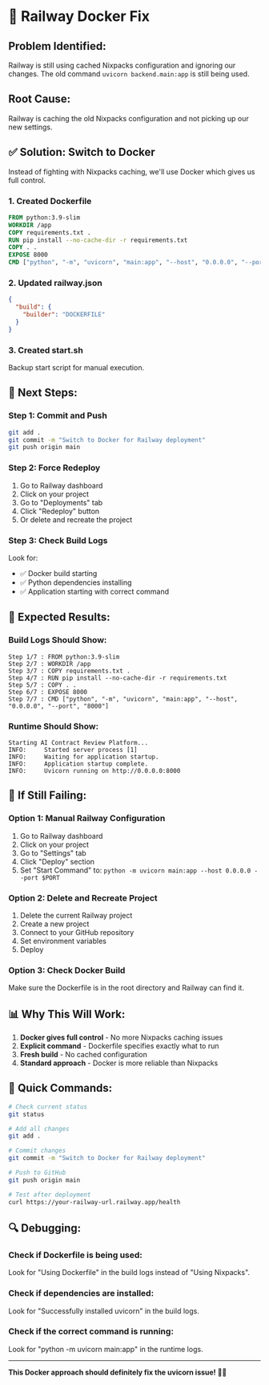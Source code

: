 # 🐳 Railway Docker Fix

## **Problem Identified:**
Railway is still using cached Nixpacks configuration and ignoring our changes. The old command `uvicorn backend.main:app` is still being used.

## **Root Cause:**
Railway is caching the old Nixpacks configuration and not picking up our new settings.

## **✅ Solution: Switch to Docker**

Instead of fighting with Nixpacks caching, we'll use Docker which gives us full control.

### **1. Created Dockerfile**
```dockerfile
FROM python:3.9-slim
WORKDIR /app
COPY requirements.txt .
RUN pip install --no-cache-dir -r requirements.txt
COPY . .
EXPOSE 8000
CMD ["python", "-m", "uvicorn", "main:app", "--host", "0.0.0.0", "--port", "8000"]
```

### **2. Updated railway.json**
```json
{
  "build": {
    "builder": "DOCKERFILE"
  }
}
```

### **3. Created start.sh**
Backup start script for manual execution.

## **🔧 Next Steps:**

### **Step 1: Commit and Push**
```bash
git add .
git commit -m "Switch to Docker for Railway deployment"
git push origin main
```

### **Step 2: Force Redeploy**
1. Go to Railway dashboard
2. Click on your project
3. Go to "Deployments" tab
4. Click "Redeploy" button
5. Or delete and recreate the project

### **Step 3: Check Build Logs**
Look for:
- ✅ Docker build starting
- ✅ Python dependencies installing
- ✅ Application starting with correct command

## **🧪 Expected Results:**

### **Build Logs Should Show:**
```
Step 1/7 : FROM python:3.9-slim
Step 2/7 : WORKDIR /app
Step 3/7 : COPY requirements.txt .
Step 4/7 : RUN pip install --no-cache-dir -r requirements.txt
Step 5/7 : COPY . .
Step 6/7 : EXPOSE 8000
Step 7/7 : CMD ["python", "-m", "uvicorn", "main:app", "--host", "0.0.0.0", "--port", "8000"]
```

### **Runtime Should Show:**
```
Starting AI Contract Review Platform...
INFO:     Started server process [1]
INFO:     Waiting for application startup.
INFO:     Application startup complete.
INFO:     Uvicorn running on http://0.0.0.0:8000
```

## **🚨 If Still Failing:**

### **Option 1: Manual Railway Configuration**
1. Go to Railway dashboard
2. Click on your project
3. Go to "Settings" tab
4. Click "Deploy" section
5. Set "Start Command" to: `python -m uvicorn main:app --host 0.0.0.0 --port $PORT`

### **Option 2: Delete and Recreate Project**
1. Delete the current Railway project
2. Create a new project
3. Connect to your GitHub repository
4. Set environment variables
5. Deploy

### **Option 3: Check Docker Build**
Make sure the Dockerfile is in the root directory and Railway can find it.

## **📊 Why This Will Work:**

1. **Docker gives full control** - No more Nixpacks caching issues
2. **Explicit command** - Dockerfile specifies exactly what to run
3. **Fresh build** - No cached configuration
4. **Standard approach** - Docker is more reliable than Nixpacks

## **🎯 Quick Commands:**

```bash
# Check current status
git status

# Add all changes
git add .

# Commit changes
git commit -m "Switch to Docker for Railway deployment"

# Push to GitHub
git push origin main

# Test after deployment
curl https://your-railway-url.railway.app/health
```

## **🔍 Debugging:**

### **Check if Dockerfile is being used:**
Look for "Using Dockerfile" in the build logs instead of "Using Nixpacks".

### **Check if dependencies are installed:**
Look for "Successfully installed uvicorn" in the build logs.

### **Check if the correct command is running:**
Look for "python -m uvicorn main:app" in the runtime logs.

---

**This Docker approach should definitely fix the uvicorn issue! 🐳✨**
